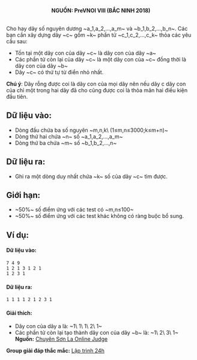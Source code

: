 **<center>NGUỒN: PreVNOI Ⅷ (BẮC NINH 2018)</center>**
<br>

Cho hay dãy số nguyên dương ~a_1,a_2,…,a_m~ và ~b_1,b_2,…,b_n~. Các bạn cần xây dựng dãy ~c~ gồm ~k~ phần tử ~c_1,c_2,…,c_k~ thỏa các yêu cầu sau:
- Tồn tại một dãy con của dãy ~c~ là dãy con của dãy ~a~
- Các phần tử còn lại của dãy ~c~ là một dãy con của ~c~ đồng thời là dãy con của dãy ~b~
- Dãy ~c~ có thứ tự từ điển nhỏ nhất.

**Chú ý**: Dãy rỗng được coi là dãy con của mọi dãy nên nếu dãy c dãy con của chỉ một trong hai dãy đã cho cũng được coi là thỏa mãn hai điều kiện đầu tiên.

## Dữ liệu vào:
- Dòng đầu chứa ba số nguyên ~m,n,k\ (1≤m,n≤3000;k≤m+n)~
- Dòng thứ hai chứa ~n~ số ~a_1,a_2,…,a_m~
- Dòng thứ ba chứa ~m~ số ~b_1,b_2,…,n~

## Dữ liệu ra:
- Ghi ra một dòng duy nhất chứa ~k~ số của dãy ~c~ tìm được.

## Giới hạn:
- ~50\%~ số điểm ứng với các test có ~m,n≤100~
- ~50\%~ số điểm ứng với các test khác không có ràng buộc bổ sung.

## Ví dụ:
#### Dữ liệu vào:
```
7 4 9
1 2 1 3 1 2 1
1 2 3 1
```

#### Dữ liệu ra:
```
1 1 1 1 2 1 2 3 1
```

#### Giải thích:
- Dãy con của dãy a là: ~1\ 1\ 1\ 2\ 1~
- Các phần tử còn lại tạo thành dãy con của dãy ~b~ là: ~1\ 2\ 3\ 1~
**Nguồn:** [Chuyên Sơn La Online Judge](http://csloj.ddns.net/)

**Group giải đáp thắc mắc:** [Lập trình 24h](https://www.facebook.com/groups/1386904321519984)